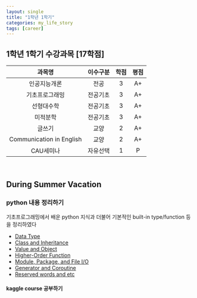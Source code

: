 ```yaml
---
layout: single
title: "1학년 1학기"
categories: my_life_story
tags: [career]
---
```


## 1학년 1학기 수강과목 [17학점]

|과목명|이수구분|학점|평점|
|:----------:|:----:|:--:|:--:|
|인공지능개론|전공|3|A+|
|기초프로그래밍|전공기초|3|A+|
|선형대수학|전공기초|3|A+|
|미적분학|전공기초|3|A+|
|글쓰기|교양|2|A+|
|Communication in English|교양|2|A+|
|CAU세미나|자유선택|1|P|


<br>

## During Summer Vacation

### python 내용 정리하기
기초프로그래밍에서 배운 python 지식과 더불어 기본적인 built-in type/function 등을 정리하였다
- [Data Type](https://20226074.github.io/basic_programming/Data-Type/)
- [Class and Inheritance](https://20226074.github.io/basic_programming/Class-and-Inheritance/)
- [Value and Object](https://20226074.github.io/basic_programming/Value-and-Object/)
- [Higher-Order Function](https://20226074.github.io/basic_programming/Higher-Order-Function-and-Lambda-expression/)
- [Module, Package, and File I/O](https://20226074.github.io/basic_programming/Module,-Package,-and-File-I.O)
- [Generator and Coroutine](https://20226074.github.io/basic_programming/Generator-and-Coroutine/)
- [Reserved words and etc](https://20226074.github.io/basic_programming/Reserved-words-and-etc/)

#### kaggle course 공부하기
